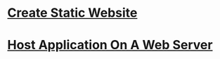 # [Create Static Website](./resources/20200327234445.md)
# [Host Application On A Web Server](./resources/20200410185758.md)

